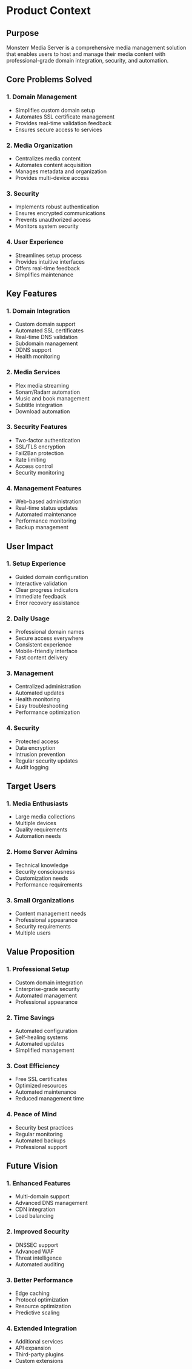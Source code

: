 # Product Context

## Purpose
Monsterr Media Server is a comprehensive media management solution that enables users to host and manage their media content with professional-grade domain integration, security, and automation.

## Core Problems Solved

### 1. Domain Management
- Simplifies custom domain setup
- Automates SSL certificate management
- Provides real-time validation feedback
- Ensures secure access to services

### 2. Media Organization
- Centralizes media content
- Automates content acquisition
- Manages metadata and organization
- Provides multi-device access

### 3. Security
- Implements robust authentication
- Ensures encrypted communications
- Prevents unauthorized access
- Monitors system security

### 4. User Experience
- Streamlines setup process
- Provides intuitive interfaces
- Offers real-time feedback
- Simplifies maintenance

## Key Features

### 1. Domain Integration
- Custom domain support
- Automated SSL certificates
- Real-time DNS validation
- Subdomain management
- DDNS support
- Health monitoring

### 2. Media Services
- Plex media streaming
- Sonarr/Radarr automation
- Music and book management
- Subtitle integration
- Download automation

### 3. Security Features
- Two-factor authentication
- SSL/TLS encryption
- Fail2Ban protection
- Rate limiting
- Access control
- Security monitoring

### 4. Management Features
- Web-based administration
- Real-time status updates
- Automated maintenance
- Performance monitoring
- Backup management

## User Impact

### 1. Setup Experience
- Guided domain configuration
- Interactive validation
- Clear progress indicators
- Immediate feedback
- Error recovery assistance

### 2. Daily Usage
- Professional domain names
- Secure access everywhere
- Consistent experience
- Mobile-friendly interface
- Fast content delivery

### 3. Management
- Centralized administration
- Automated updates
- Health monitoring
- Easy troubleshooting
- Performance optimization

### 4. Security
- Protected access
- Data encryption
- Intrusion prevention
- Regular security updates
- Audit logging

## Target Users

### 1. Media Enthusiasts
- Large media collections
- Multiple devices
- Quality requirements
- Automation needs

### 2. Home Server Admins
- Technical knowledge
- Security consciousness
- Customization needs
- Performance requirements

### 3. Small Organizations
- Content management needs
- Professional appearance
- Security requirements
- Multiple users

## Value Proposition

### 1. Professional Setup
- Custom domain integration
- Enterprise-grade security
- Automated management
- Professional appearance

### 2. Time Savings
- Automated configuration
- Self-healing systems
- Automated updates
- Simplified management

### 3. Cost Efficiency
- Free SSL certificates
- Optimized resources
- Automated maintenance
- Reduced management time

### 4. Peace of Mind
- Security best practices
- Regular monitoring
- Automated backups
- Professional support

## Future Vision

### 1. Enhanced Features
- Multi-domain support
- Advanced DNS management
- CDN integration
- Load balancing

### 2. Improved Security
- DNSSEC support
- Advanced WAF
- Threat intelligence
- Automated auditing

### 3. Better Performance
- Edge caching
- Protocol optimization
- Resource optimization
- Predictive scaling

### 4. Extended Integration
- Additional services
- API expansion
- Third-party plugins
- Custom extensions